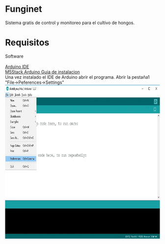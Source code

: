 # Funginet
Sistema gratis de control y monitoreo para el cultivo de hongos.<br>
# Requisitos
Software<br>
<br>
<a href="https://www.arduino.cc/en/software">Arduino IDE</a><br>
<a href="https://docs.m5stack.com/#/en/quick_start/m5core/m5stack_core_get_started_Arduino_Windows?id=_4-install-m5stack-library">M5Stack Arduino Guia de instalacion</a><br>
Una vez instalado el IDE de Arduino abrir el programa.
Abrir la pestaña1 "File->Peferences->Settings"
<img src="https://github.com/christianfunginet/Funginet/blob/main/instalacion/Arduino_1.webp" alt="Instalacion de placa M5Stack" width="800" height="500"><br>
